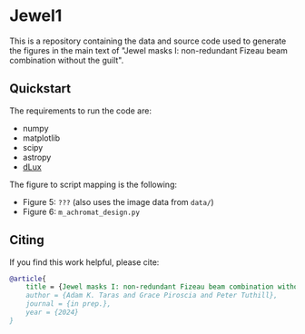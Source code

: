 # Jewel1

This is a repository containing the data and source code used to generate the figures in the main text of "Jewel masks I: non-redundant Fizeau beam combination without the guilt". 

## Quickstart

The requirements to run the code are:
- numpy 
- matplotlib
- scipy
- astropy
- [dLux](https://github.com/LouisDesdoigts/dLux)

The figure to script mapping is the following:
- Figure 5: `???` (also uses the image data from `data/`)
- Figure 6: `m_achromat_design.py`

## Citing

If you find this work helpful, please cite:

```bibtex
@article{
    title = {Jewel masks I: non-redundant Fizeau beam combination without the guilt},
    author = {Adam K. Taras and Grace Piroscia and Peter Tuthill},
    journal = {in prep.},
    year = {2024}
}